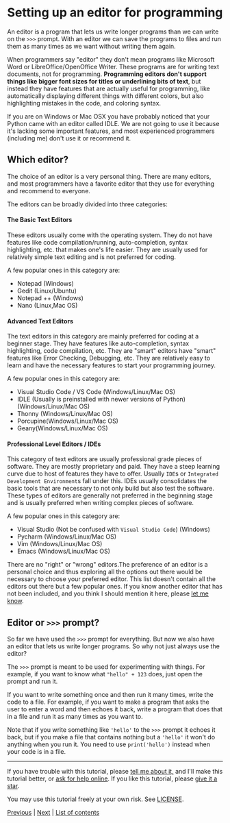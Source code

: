 # Setting up an editor for programming

An editor is a program that lets us write longer programs than we can
write on the `>>>` prompt. With an editor we can save the programs to files and
run them as many times as we want without writing them again.

When programmers say "editor" they don't mean programs like Microsoft
Word or LibreOffice/OpenOffice Writer. These programs are for writing
text documents, not for programming. **Programming editors don't support
things like bigger font sizes for titles or underlining bits of text**,
but instead they have features that are actually useful for programming,
like automatically displaying different things with different colors,
but also highlighting mistakes in the code, and coloring syntax.

If you are on Windows or Mac OSX you have probably noticed that your
Python came with an editor called IDLE. We are not going to use it
because it's lacking some important features, and most experienced
programmers (including me) don't use it or recommend it.

## Which editor?

The choice of an editor is a very personal thing. There are many
editors, and most programmers have a favorite editor that they use for
everything and recommend to everyone.

The editors can be broadly divided into three categories:

#### The Basic Text Editors
These editors usually come with the operating system. They do not have features like
code compilation/running, auto-completion, syntax highlighting, etc. that makes one's life easier. They are  usually used for relatively simple
text editing and is not preferred  for coding.  

A few popular ones in this category are:
- Notepad (Windows)
- Gedit (Linux/Ubuntu)
- Notepad ++ (Windows)
- Nano (Linux,Mac OS)

#### Advanced Text Editors
The text editors in this category are  mainly preferred for coding at a beginner stage. They have features like auto-completion, syntax highlighting,
code compilation, etc. They are "smart" editors have "smart" features like Error Checking, Debugging, etc. They are relatively easy to learn and have the necessary features
to start your programming journey.

A few popular ones in this category are:
- Visual Studio Code / VS Code (Windows/Linux/Mac OS)
- IDLE (Usually is preinstalled with newer versions of Python) (Windows/Linux/Mac OS)
- Thonny (Windows/Linux/Mac OS)
- Porcupine(Windows/Linux/Mac OS)
- Geany(Windows/Linux/Mac OS)

#### Professional Level Editors / IDEs
This category of text editors are usually professional grade pieces of software. They are mostly proprietary and paid. They have a steep
learning curve due to host of features they have to offer. Usually `IDE`s or `Integrated Development Environment`s fall under this.
IDEs usually consolidates the basic tools that are necessary to not only build but also test the software. These types of editors are generally not preferred
in the beginning stage and is usually preferred when writing complex pieces of software.

A few popular ones in this category are:
- Visual Studio (Not be confused with `Visual Studio Code`) (Windows)
- Pycharm (Windows/Linux/Mac OS)
- Vim (Windows/Linux/Mac OS)
- Emacs (Windows/Linux/Mac OS)

There are no "right" or "wrong" editors.The preference of an editor
is a personal choice and thus exploring all the options out there would be necessary to choose your preferred editor.
This list doesn't contain all the editors out there but a few popular ones.
If you know another editor that has not been included, and you think I should
mention it here, please [let me know](../contact-me.md).

## Editor or `>>>` prompt?

So far we have used the `>>>` prompt for everything. But now we also
have an editor that lets us write longer programs. So why not just
always use the editor?

The `>>>` prompt is meant to be used for experimenting with things. For
example, if you want to know what `"hello" + 123` does, just open the
prompt and run it.

If you want to write something once and then run it many times, write
the code to a file. For example, if you want to make a program that asks
the user to enter a word and then echoes it back, write a program that
does that in a file and run it as many times as you want to.

Note that if you write something like `'hello'` to the `>>>` prompt it
echoes it back, but if you make a file that contains nothing but a
`'hello'` it won't do anything when you run it. You need to use
`print('hello')` instead when your code is in a file.

***

If you have trouble with this tutorial, please
[tell me about it,](../contact-me.md) and I'll make this tutorial better,
or [ask for help online](../getting-help.md).
If you like this tutorial, please [give it a
star](../README.md#how-can-i-thank-you-for-writing-and-sharing-this-tutorial).

You may use this tutorial freely at your own risk. See
[LICENSE](../LICENSE).

[Previous](using-functions.md) | [Next](if.md) |
[List of contents](../README.md#basics)

